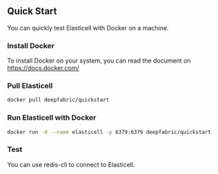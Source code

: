 ## Quick Start
You can quickly test Elasticell with Docker on a machine.

### Install Docker
To install Docker on your system, you can read the document on https://docs.docker.com/

### Pull Elasticell
```bash
docker pull deepfabric/quickstart
```

### Run Elasticell with Docker
```bash
docker run -d --name elasticell -p 6379:6379 deepfabric/quickstart
```

### Test
You can use redis-cli to connect to Elasticell. 
